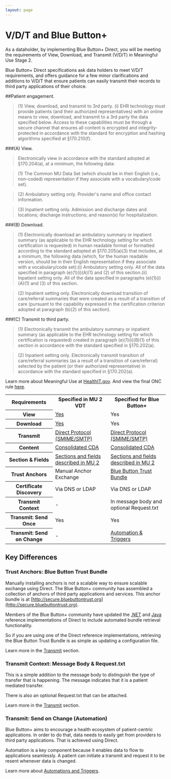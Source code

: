 ```yaml
---
layout: page
---
```


# V/D/T and Blue Button+

As a dataholder, by implementing Blue Button+ Direct, you will be meeting the requirements of View, Download, and Transmit (V/D/T) in Meaningful Use Stage 2.

Blue Button+ Direct specifications ask data holders to meet V/D/T requirements, and offers guidance for a few minor clarifications and additions to V/D/T that ensure patients can easily transmit their records to third party applications of their choice.

##Patient engagement.

> (1) View, download, and transmit to 3rd party. (i) EHR technology must provide patients (and their authorized representatives) with an online means to view, download, and transmit to a 3rd party the data specified below. Access to these capabilities must be through a secure channel that ensures all content is encrypted and integrity-protected in accordance with the standard for encryption and hashing algorithms specified at §170.210(f).

###(A) View. 

> Electronically view in accordance with the standard adopted at §170.204(a), at a minimum, the following data:

> (1) The Common MU Data Set (which should be in their English (i.e., non-coded) representation if they associate with a vocabulary/code set).

> (2) Ambulatory setting only. Provider's name and office contact information.

> (3) Inpatient setting only. Admission and discharge dates and locations; discharge instructions; and reason(s) for hospitalization.

###(B) Download. 

> (1) Electronically download an ambulatory summary or inpatient summary (as applicable to the EHR technology setting for which certification is requested) in human readable format or formatted according to the standard adopted at §170.205(a)(3) that includes, at a minimum, the following data (which, for the human readable version, should be in their English representation if they associate with a vocabulary/code set):(i) Ambulatory setting only. All of the data specified in paragraph (e)(1)(i)(A)(1) and (2) of this section.(ii) Inpatient setting only. All of the data specified in paragraphs (e)(1)(i)(A)(1) and (3) of this section.
	
> (2) Inpatient setting only. Electronically download transition of care/referral summaries that were created as a result of a transition of care (pursuant to the capability expressed in the certification criterion adopted at paragraph (b)(2) of this section).
    
###(C) Transmit to third party. 

> (1) Electronically transmit the ambulatory summary or inpatient summary (as applicable to the EHR technology setting for which certification is requested) created in paragraph (e)(1)(i)(B)(1) of this section in accordance with the standard specified in §170.202(a).
    
> (2) Inpatient setting only. Electronically transmit transition of care/referral summaries (as a result of a transition of care/referral) selected by the patient (or their authorized representative) in accordance with the standard specified in §170.202(a).

Learn more about Meaningful Use at <a href="http://www.healthit.gov/policy-researchers-implementers/meaningful-use-stage-2" target="_blank">HealthIT.gov</a>. And view the final ONC rule <a href="http://www.gpo.gov/fdsys/pkg/FR-2012-09-04/pdf/2012-20982.pdf" target="_blank">here</a>.

<table>
	<tr>
		<th class="table-column">Requirements</th>
		<th class="table-column">Specified in MU 2 VDT</th>
		<th class="table-column">Specified for Blue Button+</th>
	</tr>
	<tr class="odd">
		<th>View</th>
		<td><a href="http://www.gpo.gov/fdsys/pkg/FR-2012-09-04/pdf/2012-20982.pdf#page=128" target="_blank">Yes</a></td>
		<td>Yes</td>
	</tr>
	<tr>
		<th>Download</th>
		<td><a href="http://www.gpo.gov/fdsys/pkg/FR-2012-09-04/pdf/2012-20982.pdf#page=128" target="_blank">Yes</a></td>
		<td>Yes</td>
	</tr>
	<tr class="odd">
		<th>Transmit</th>
		<td><a href="/applications/direct">Direct Protocol (SMIME/SMTP)</a></td>
		<td><a href="/applications/direct">Direct Protocol (SMIME/SMTP)</a></td>
	</tr>
	<tr>
		<th>Content</th>
		<td><a href="/applications/content">Consolidated CDA</a></td>
		<td><a href="/applications/content">Consolidated CDA</a></td>
	</tr>
	<tr class="odd">
		<th>Section &amp; Fields</th>
		<td><a href="/applications/content">Sections and fields described in MU 2</a></td>
		<td><a href="/applications/content">Sections and fields described in MU 2</a></td>
	</tr>
	<tr>
		<th>Trust Anchors</th>
		<td>Manual Anchor Exchange</td>
		<td><a href="https://secure.bluebuttontrust.org" target="_blank">Blue Button Trust Bundle</a></td>
	</tr>
	<tr class="odd">
		<th>Certificate Discovery</th>
		<td>Via DNS or LDAP</td>
		<td>Via DNS or LDAP</td>
	</tr>
	<tr>
		<th>Transmit Context</th>
		<td>-</td>
		<td>In message body and optional Request.txt</td>
	</tr>	
	<tr class="odd">
		<th>Transmit: Send Once</th>
		<td>Yes</td>
		<td>Yes</td>
	</tr>
	<tr>
		<th>Transmit: Send on Change</th>
		<td>-</td>
		<td><a href="applications/direct#triggers">Automation &amp; Triggers</a></td>
	</tr>
</table>

## Key Differences

### Trust Anchors: Blue Button Trust Bundle

Manually installing anchors is not a scalable way to ensure scalable exchange using Direct. The Blue Button+ community has assembled a collection of anchors of third party applications and services. This anchor bundle is at [http://secure.bluebuttontrust.org](http://secure.bluebuttontrust.org).

Members of the Blue Button+ community have updated the [.NET](http://wiki.directproject.org/CSharp+Reference+Implementation) and [Java](http://wiki.directproject.org/Java+Reference+Implementation) reference implementations of Direct to include automated bundle retrieval functionality.

So if you are using one of the Direct reference implementations, retrieving the Blue Button Trust Bundle is as simple as updating a configuration file.

Learn more in the <a href="/applications/direct#bundle">Transmit</a> section.

### Transmit Context: Message Body & Request.txt

This is a simple addition to the message body to distinguish the type of transfer that is happening. The message indicates that it is a patient mediated transfer.

There is also an optional Request.txt that can be attached.

Learn more in the <a href="/applications/direct#context">Transmit</a> section.

### Transmit: Send on Change (Automation)

Blue Button+ aims to encourage a health ecosystem of patient-centric applications. In order to do that, data needs to easily get from providers to third party applications. That is achieved using Direct.

Automation is a key component because it enables data to flow to applications seamlessly. A patient can initiate a transmit and request it to be resent whenever data is changed.

Learn more about <a href="/applications/direct#triggers">Automations and Triggers</a>.
